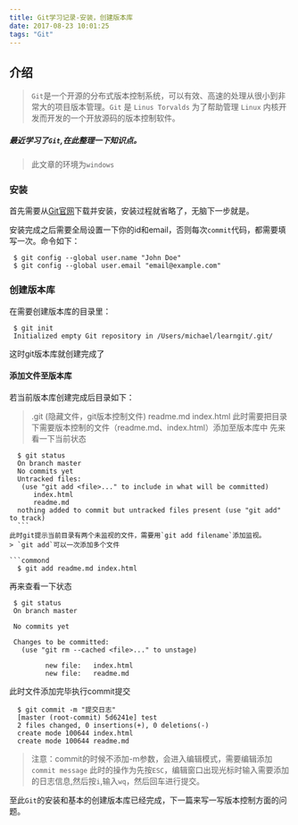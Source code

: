 ```yaml
---
title: Git学习记录-安装，创建版本库
date: 2017-08-23 10:01:25
tags: "Git"
---
```

## 介绍
>  `Git`是一个开源的分布式版本控制系统，可以有效、高速的处理从很小到非常大的项目版本管理。`Git` 是 `Linus Torvalds` 为了帮助管理 `Linux` 内核开发而开发的一个开放源码的版本控制软件。

##### 最近学习了`Git`,在此整理一下知识点。
> 此文章的环境为`windows`

<!--more-->

### 安装
  首先需要从[Git官网](https://git-scm.com/downloads)下载并安装，安装过程就省略了，无脑下一步就是。

  安装完成之后需要全局设置一下你的id和email，否则每次`commit`代码，都需要填写一次。命令如下：
  ```commond
   $ git config --global user.name "John Doe"
   $ git config --global user.email "email@example.com"
  ```
### 创建版本库
  在需要创建版本库的目录里：
  ```commond
   $ git init
   Initialized empty Git repository in /Users/michael/learngit/.git/
  ```
  这时git版本库就创建完成了

#### 添加文件至版本库
  若当前版本库创建完成后目录如下：
  > .git (隐藏文件，git版本控制文件)
  > readme.md
  > index.html
  此时需要把目录下需要版本控制的文件（readme.md、index.html）添加至版本库中
  先来看一下当前状态
  ```commond
    $ git status
    On branch master
    No commits yet
    Untracked files:
     (use "git add <file>..." to include in what will be committed)
        index.html
        readme.md
    nothing added to commit but untracked files present (use "git add" to track)
    ```
  此时git提示当前目录有两个未监视的文件，需要用`git add filename`添加监视。
  > `git add`可以一次添加多个文件
  
  ```commond
    $ git add readme.md index.html
  ```
  再来查看一下状态
   ```commond
    $ git status
    On branch master

    No commits yet

    Changes to be committed:
      (use "git rm --cached <file>..." to unstage)

            new file:   index.html
            new file:   readme.md

  ```
  此时文件添加完毕执行commit提交
  ```code
    $ git commit -m "提交日志"
    [master (root-commit) 5d6241e] test
    2 files changed, 0 insertions(+), 0 deletions(-)
    create mode 100644 index.html
    create mode 100644 readme.md

  ```
  > 注意：commit的时候不添加-m参数，会进入编辑模式，需要编辑添加`commit message` 此时的操作为先按`ESC`，编辑窗口出现光标时输入需要添加的日志信息,然后按`i`,输入`wq`，然后回车进行提交。
  
  至此`Git`的安装和基本的创建版本库已经完成，下一篇来写一写版本控制方面的问题。